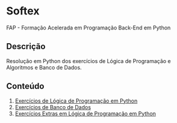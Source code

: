 # Softex
FAP - Formação Acelerada em Programação Back-End em Python

## Descrição
Resolução em Python dos exercícios de Lógica de Programação e Algoritmos e Banco de Dados.

## Conteúdo
1. [Exercícios de Lógica de Programação em Python](logica_programacao)
2. [Exercícios de Banco de Dados](banco_dados)
3. [Exercícios Extras em Lógica de Programação em Python](outros)